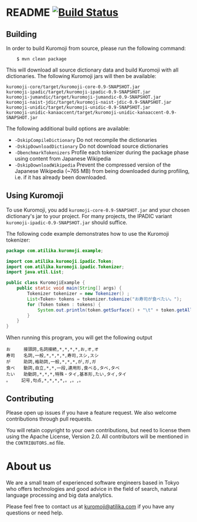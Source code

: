 # README [![Build Status](https://travis-ci.org/atilika/kuromoji.svg?branch=master)](https://travis-ci.org/atilika/kuromoji)

## Building

In order to build Kuromoji from source, please run the following command:

``` shell
    $ mvn clean package
```

This will download all source dictionary data and build Kuromoji with all dictionaries. The following Kuromoji jars will then be available:

```
kuromoji-core/target/kuromoji-core-0.9-SNAPSHOT.jar
kuromoji-ipadic/target/kuromoji-ipadic-0.9-SNAPSHOT.jar
kuromoji-jumandic/target/kuromoji-jumandic-0.9-SNAPSHOT.jar
kuromoji-naist-jdic/target/kuromoji-naist-jdic-0.9-SNAPSHOT.jar
kuromoji-unidic/target/kuromoji-unidic-0.9-SNAPSHOT.jar
kuromoji-unidic-kanaaccent/target/kuromoji-unidic-kanaaccent-0.9-SNAPSHOT.jar
```

The following additional build options are available:

* `-DskipCompileDictionary`  Do not recompile the dictionaries
* `-DskipDownloadDictionary` Do not download source dictionaries
* `-DbenchmarkTokenizers` Profile each tokenizer during the package phase using content from Japanese Wikipedia
* `-DskipDownloadWikipedia` Prevent the compressed version of the Japanese Wikipedia (~765 MB) from being downloaded during profiling, i.e. if it has already been downloaded.

## Using Kuromoji

To use Kuromoji, you add `kuromoji-core-0.9-SNAPSHOT.jar` and your chosen dictionary's jar to your project. For many projects, the IPADIC variant `kuromoji-ipadic-0.9-SNAPSHOT.jar` should suffice.

The following code example demonstrates how to use the Kuromoji tokenizer:

```java
package com.atilika.kuromoji.example;

import com.atilika.kuromoji.ipadic.Token;
import com.atilika.kuromoji.ipadic.Tokenizer;
import java.util.List;

public class KuromojiExample {
    public static void main(String[] args) {
        Tokenizer tokenizer = new Tokenizer() ;
        List<Token> tokens = tokenizer.tokenize("お寿司が食べたい。");
        for (Token token : tokens) {
            System.out.println(token.getSurface() + "\t" + token.getAllFeatures());
        }
    }
}
```

When running this program, you will get the following output

```
お　　　接頭詞,名詞接続,*,*,*,*,お,オ,オ
寿司　　名詞,一般,*,*,*,*,寿司,スシ,スシ
が　　　助詞,格助詞,一般,*,*,*,が,ガ,ガ
食べ　　動詞,自立,*,*,一段,連用形,食べる,タベ,タベ
たい　　助動詞,*,*,*,特殊・タイ,基本形,たい,タイ,タイ
。　　　記号,句点,*,*,*,*,。,。,。
```

## Contributing

Please open up issues if you have a feature request.  We also welcome contributions through pull requests.

You will retain copyright to your own contributions, but need to license them using the Apache License, Version 2.0.
All contributors will be mentioned in the `CONTRIBUTORS.md` file.

# About us

We are a small team of experienced software engineers based in Tokyo who offers technologies and good advice in the field of search, natural language processing and big data analytics.

Please feel free to contact us at kuromoji@atilika.com if you have any questions or need help.
